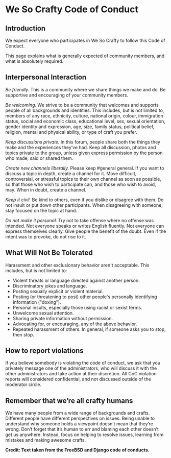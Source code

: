 We So Crafty Code of Conduct
=============================

Introduction
-------------

We expect everyone who participates in We So Crafty to follow this Code of Conduct. 

This page explains what is generally expected of community members, and what is absolutely required. 

Interpersonal Interaction
--------------------------

*Be friendly.* This is a community where we share things we make and do. Be supportive and encouraging of your community members.


*Be welcoming.* We strive to be a community that welcomes and supports people of all backgrounds and identities. This includes, but is not limited to, members of any race, ethnicity, culture, national origin, colour, immigration status, social and economic class, educational level, sex, sexual orientation, gender identity and expression, age, size, family status, political belief, religion, mental and physical ability, or type of craft you prefer. 

*Keep discussions private.* In this forum, people share both the things they make and the experiences they’ve had. Keep all discussion, photos and topics private to the group, unless given express permission by the person who made, said or shared them. 

*Create new channels liberally.* Please keep #general general. If you want to discuss a topic in depth, create a channel for it. Move difficult, controversial, or stressful topics to their own channel as soon as possible, so that those who wish to participate can, and those who wish to avoid, may. When in doubt, create a channel.

*Keep it civil.* Be kind to others, even if you dislike or disagree with them. Do not insult or put down other participants. When disagreeing with someone, stay focused on the topic at hand.

*Do not make it personal.*  Try not to take offense where no offense was intended. Not everyone speaks or writes English fluently. Not everyone can express themselves clearly. Give people the benefit of the doubt. Even if the intent was to provoke, do not rise to it.

What Will Not Be Tolerated
---------------------------

Harassment and other exclusionary behavior aren't acceptable. This includes, but is not limited to:

* Violent threats or language directed against another person.
* Discriminatory jokes and language.
* Posting sexually explicit or violent material.
* Posting (or threatening to post) other people's personally identifying information ("doxing").
* Personal insults, especially those using racist or sexist terms.
* Unwelcome sexual attention.
* Sharing private information without permission.
* Advocating for, or encouraging, any of the above behavior.
* Repeated harassment of others. In general, if someone asks you to stop, then stop.

How to report violations
-------------------------

If you believe somebody is violating the code of conduct, we ask that you privately message one of the administrators, who will discuss it with the other administrators and take action at their discretion. All CoC violation reports will considered confidential, and not discussed outside of the moderator circle. 

Remember that we’re all crafty humans
--------------------------------------

We have many people from a wide range of backgrounds and crafts. Different people have different perspectives on issues. Being unable to understand why someone holds a viewpoint doesn’t mean that they’re wrong. Don’t forget that it’s human to err and blaming each other doesn’t get us anywhere. Instead, focus on helping to resolve issues, learning from mistakes and making awesome crafts. 

**Credit: Text taken from the FreeBSD and Django code of conducts.**
